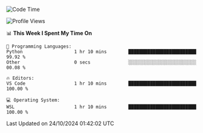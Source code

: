 <!--START_SECTION:waka-->
![Code Time](http://img.shields.io/badge/Code%20Time-733%20hrs%203%20mins-blue)

![Profile Views](http://img.shields.io/badge/Profile%20Views-2-blue)

📊 **This Week I Spent My Time On** 

```text
💬 Programming Languages: 
Python                   1 hr 10 mins        █████████████████████████   99.92 % 
Other                    0 secs              ░░░░░░░░░░░░░░░░░░░░░░░░░   00.08 % 

🔥 Editors: 
VS Code                  1 hr 10 mins        █████████████████████████   100.00 % 

💻 Operating System: 
WSL                      1 hr 10 mins        █████████████████████████   100.00 % 
```


 Last Updated on 24/10/2024 01:42:02 UTC
<!--END_SECTION:waka-->
